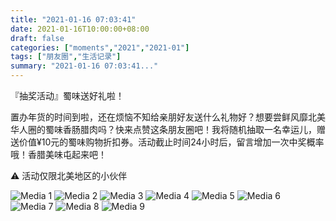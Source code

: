 ```yaml
---
title: "2021-01-16 07:03:41"
date: 2021-01-16T10:00:00+08:00
draft: false
categories: ["moments","2021","2021-01"]
tags: ["朋友圈","生活记录"]
summary: "2021-01-16 07:03:41..."
---
```


『抽奖活动』蜀味送好礼啦！

置办年货的时间到啦，还在烦恼不知给亲朋好友送什么礼物好？想要尝鲜风靡北美华人圈的蜀味香肠腊肉吗？快来点赞这条朋友圈吧！我将随机抽取一名幸运儿，赠送价值¥10元的蜀味购物折扣券。活动截止时间24小时后，留言增加一次中奖概率哦！香腊美味屯起来吧！

⚠️ 活动仅限北美地区的小伙伴

![Media 1](/Moments/photos/2021-01-16/202101160703410.jpg)
![Media 2](/Moments/photos/2021-01-16/202101160703411.jpg)
![Media 3](/Moments/photos/2021-01-16/202101160703412.jpg)
![Media 4](/Moments/photos/2021-01-16/202101160703413.jpg)
![Media 5](/Moments/photos/2021-01-16/202101160703414.jpg)
![Media 6](/Moments/photos/2021-01-16/202101160703415.jpg)
![Media 7](/Moments/photos/2021-01-16/202101160703416.jpg)
![Media 8](/Moments/photos/2021-01-16/202101160703417.jpg)
![Media 9](/Moments/photos/2021-01-16/202101160703418.jpg)

